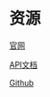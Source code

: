 # 资源

[官网](https://serde.rs/)

[API文档](https://docs.serde.rs/serde/index.html)

[Github](https://github.com/serde-rs)

